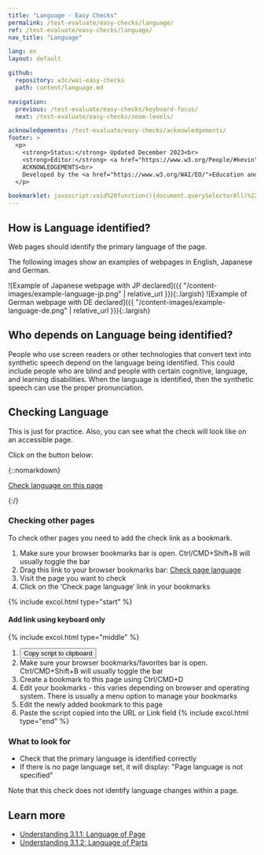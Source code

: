 ```yaml
---
title: "Language - Easy Checks"
permalink: /test-evaluate/easy-checks/language/
ref: /test-evaluate/easy-checks/language/
nav_title: "Language"

lang: en
layout: default

github:
  repository: w3c/wai-easy-checks
  path: content/language.md

navigation:
  previous: /test-evaluate/easy-checks/keyboard-focus/
  next: /test-evaluate/easy-checks/zoom-levels/

acknowledgements: /test-evaluate/easy-checks/acknowledgements/
footer: >
  <p>
    <strong>Status:</strong> Updated December 2023<br>
    <strong>Editor:</strong> <a href="https://www.w3.org/People/#kevin">Kevin White</a><br>
    ACKNOWLEDGEMENTS<br>
    Developed by the <a href="https://www.w3.org/WAI/EO/">Education and Outreach Working Group (EOWG)</a>. Updated as part of the <a href="https://www.w3.org/WAI/about/projects/wai-coop/">WAI-CooP project</a>, co-funded by the European Commission.
  </p>

bookmarklet: javascript:void%20function(){document.querySelectorAll(%22%23wai-styles,%23wai-info-box%22).forEach(a=%3E{a.remove()}),document.querySelector(%22body%22).insertAdjacentHTML(%22afterbegin%22,%22%3Cstyle%20id='wai-styles'%3E%23wai-info-box{position:fixed;width:40%25;top:40%25;left:50%25;transform:translate(-50%25,-50%25);z-index:1000;color:black;font-family:Noto%20Sans,Trebuchet%20MS,Helvetica%20Neue,Arial,sans-serif}%23wai-info-box{border:solid%201px%20%23ddd;background-color:%23fff;box-shadow:0%204px%208px%200%20rgba(0,0,0,0.2),0%206px%2020px%200%20rgba(0,0,0,0.19);}%23wai-info-box%20header{font-weight:700;background-color:%23f2f2f2;color:%23005a6a;padding:8px%2016px;}%23wai-info-box%20header%20a{float:right;text-decoration:none}%23wai-info-box%20div{padding:8px%2016px;}%23wai-info-box%20div%20span{font-weight:700;}%3C/style%3E%22);let%20a=navigator.language||navigator.userLanguage,b=new%20Intl.DisplayNames([a],{type:%22language%22});var%20c=%22%22;let%20d=document.documentElement.lang||document.getElementsByTagName(%22html%22)[0].getAttribute(%22xml:lang%22);c+=d%3F%22%3Cspan%3E%22+d+%22%20(%22+b.of(d)+%22)%3C/span%3E%22:%22Page%20language%20is%20not%20specified%22,document.querySelector(%22body%22).insertAdjacentHTML(%22beforeend%22,%22%3Caside%20id=%27wai-info-box%27%20tabindex=%27-1%27%3E%3Cheader%3EPage%20Language%3Ca%20href=javascript:document.querySelectorAll(%27%23wai-styles,%23wai-info-box%27).forEach(function(el){el.remove()});%20aria-label=dismiss%3EX%3C/a%3E%3C/header%3E%3Cdiv%3E%22+c+%22%3Cp%3EFind%20out%20more%20about%20%3Ca%20href=%27https://www.w3.org/wai/easy-checks/language/%27%3EChecking%20Page%20Language%3C/a%3E%3C/div%3E%3C/aside%3E%22),document.getElementById(%22wai-info-box%22).focus()}();
---
```


## How is Language identified?

Web pages should identify the primary language of the page.

The following images show an examples of webpages in English, Japanese and German.

![Example of Japanese webpage with JP declared]({{ "/content-images/example-language-jp.png" | relative_url }}){:.largish} ![Example of German webpage with DE declared]({{ "/content-images/example-language-de.png" | relative_url }}){:.largish}

## Who depends on Language being identified?

People who use screen readers or other technologies that convert text into synthetic speech depend on the language being identified. This could include people who are blind and people with certain cognitive, language, and learning disabilities. When the language is identified, then the synthetic speech can use the proper pronunciation.

## Checking Language

This is just for practice. Also, you can see what the check will look like on an accessible page.

Click on the button below:

{::nomarkdown}
<p>
  <a class="button active" href="{{ page.bookmarklet }}">Check language on this page</a>
</p>
{:/}

### Checking other pages

To check other pages you need to add the check link as a bookmark.

1. Make sure your browser bookmarks bar is open. Ctrl/CMD+Shift+B will usually toggle the bar
2. Drag this link to your browser bookmarks bar: <a href="{{ page.bookmarklet }}">Check page language</a>
3. Visit the page you want to check
4. Click on the ‘Check page language’ link in your bookmarks

{% include excol.html type="start" %}
#### Add link using keyboard only
{% include excol.html type="middle" %}
1. <button onclick="copyBookmarklet()">Copy script to clipboard</button>
2. Make sure your browser bookmarks/favorites bar is open. Ctrl/CMD+Shift+B will usually toggle the bar
3. Create a bookmark to this page using Ctrl/CMD+D
4. Edit your bookmarks - this varies depending on browser and operating system. There is usually a menu option to manage your bookmarks
5. Edit the newly added bookmark to this page
6. Paste the script copied into the URL or Link field
{% include excol.html type="end" %}

### What to look for

* Check that the primary language is identified correctly
* If there is no page language set, it will display: "Page language is not specified"

Note that this check does not identify language changes within a page.

## Learn more

* [Understanding 3.1.1: Language of Page](https://www.w3.org/WAI/WCAG22/Understanding/language-of-page.html)
* [Understanding 3.1.2: Language of Parts](https://www.w3.org/WAI/WCAG22/Understanding/language-of-parts)
